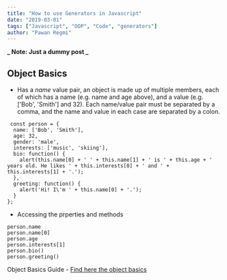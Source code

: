 ```yaml
---
title: "How to use Generators in Javascript"
date: "2019-03-01"
tags: ["Javascript", "OOP", "Code", "generators"]
author: "Pawan Regmi"
---
```


**_ Note: Just a dummy post _**

## Object Basics

- Has a _name_ value pair, an object is made up of multiple members, each of which has a name (e.g. name and age above), and a value (e.g. ['Bob', 'Smith'] and 32). Each name/value pair must be separated by a comma, and the name and value in each case are separated by a colon.

```
 const person = {
  name: ['Bob', 'Smith'],
  age: 32,
  gender: 'male',
  interests: ['music', 'skiing'],
  bio: function() {
    alert(this.name[0] + ' ' + this.name[1] + ' is ' + this.age + ' years old. He likes ' + this.interests[0] + ' and ' + this.interests[1] + '.');
  },
  greeting: function() {
    alert('Hi! I\'m ' + this.name[0] + '.');
  }
};

```

- Accessing the prperties and methods

```
person.name
person.name[0]
person.age
person.interests[1]
person.bio()
person.greeting()
```

Object Basics Guide - [Find here the object basics](https://developer.mozilla.org/en-US/docs/Learn/JavaScript/Objects/Basics)
